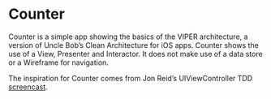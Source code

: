 # Counter #

Counter is a simple app showing the basics of the VIPER architecture, a version of Uncle Bob’s Clean Architecture for iOS apps. Counter shows the use of a View, Presenter and Interactor. It does not make use of a data store or a Wireframe for navigation.

The inspiration for Counter comes from Jon Reid’s UIViewController TDD [screencast](http://qualitycoding.org/uiviewcontroller-tdd/).
